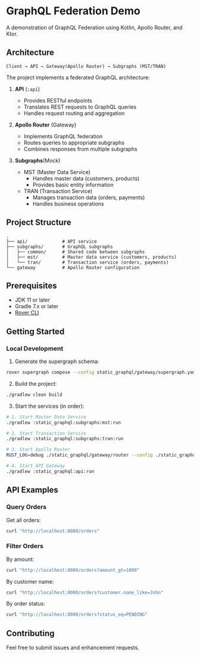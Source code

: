 # GraphQL Federation Demo

A demonstration of GraphQL Federation using Kotlin, Apollo Router, and Ktor.

## Architecture

```
Client → API → Gateway(Apollo Router) → Subgraphs (MST/TRAN)
```

The project implements a federated GraphQL architecture:

1. **API** (`:api`)
   - Provides RESTful endpoints
   - Translates REST requests to GraphQL queries
   - Handles request routing and aggregation

2. **Apollo Router** (Gateway)
   - Implements GraphQL federation
   - Routes queries to appropriate subgraphs
   - Combines responses from multiple subgraphs

3. **Subgraphs**(Mock)
   - MST (Master Data Service)
     - Handles master data (customers, products)
     - Provides basic entity information
   - TRAN (Transaction Service)
     - Manages transaction data (orders, payments)
     - Handles business operations

## Project Structure

```
.
├── api/             # API service
├── subgraphs/       # GraphQL subgraphs
│   ├── common/      # Shared code between subgraphs
│   ├── mst/         # Master data service (customers, products)
│   └── tran/        # Transaction service (orders, payments)
└── gateway          # Apollo Router configuration
```

## Prerequisites

- JDK 11 or later
- Gradle 7.x or later
- [Rover CLI](https://www.apollographql.com/docs/rover/getting-started)

## Getting Started

### Local Development

1. Generate the supergraph schema:
```bash
rover supergraph compose --config static_graphql/gateway/supergraph.yaml > static_graphql/gateway/supergraph.graphql
```

2. Build the project:
```bash
./gradlew clean build
```

3. Start the services (in order):
```bash
# 1. Start Master Data Service
./gradlew :static_graphql:subgraphs:mst:run

# 2. Start Transaction Service
./gradlew :static_graphql:subgraphs:tran:run

# 3. Start Apollo Router
RUST_LOG=debug ./static_graphql/gateway/router --config ./static_graphql/gateway/router.yaml --supergraph ./static_graphql/gateway/supergraph.graphql

# 4. Start API Gateway
./gradlew :static_graphql:api:run
```


## API Examples

### Query Orders
Get all orders:
```bash
curl "http://localhost:8080/orders"
```

### Filter Orders

By amount:
```bash
curl "http://localhost:8080/orders?amount_gt=1000"
```

By customer name:
```bash
curl "http://localhost:8080/orders?customer.name_like=John"
```

By order status:
```bash
curl "http://localhost:8080/orders?status_eq=PENDING"
```

## Contributing

Feel free to submit issues and enhancement requests.
